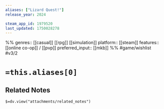 ```yaml
---
aliases: ["Lizard Quest!"]
release_year: 2024

steam_app_id: 1979520
last_updated: 1750028278
---
```

%%
genres:: [[casual]] [[rpg]] [[simulation]]
platform:: [[steam]]
features:: [[online co-op]] / [[pvp]]
preferred_input:: [[mkb]]
%%
#game/wishlist
#v3/2

# `=this.aliases[0]`
## Related Notes
`$=dv.view("attachments/related_notes")`